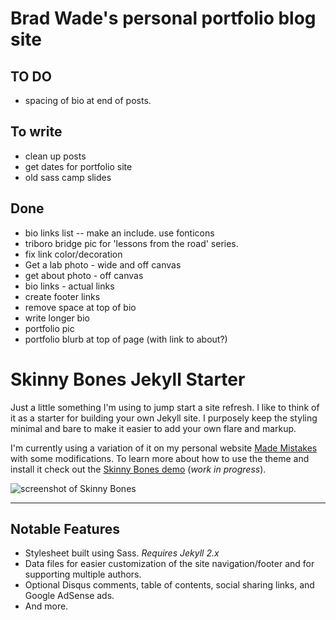 # Brad Wade's personal portfolio blog site

## TO DO
- spacing of bio at end of posts.

## To write
- clean up posts
- get dates for portfolio site
- old sass camp slides


## Done
- bio links list -- make an include. use fonticons
- triboro bridge pic for 'lessons from the road' series.
- fix link color/decoration
- Get a lab photo - wide and off canvas
- get about photo - off canvas
- bio links - actual links
- create footer links
- remove space at top of bio
- write longer bio
- portfolio pic
- portfolio blurb at top of page (with link to about?)

# Skinny Bones Jekyll Starter

Just a little something I'm using to jump start a site refresh. I like to think of it as a starter for building your own Jekyll site. I purposely keep the styling minimal and bare to make it easier to add your own flare and markup.

I'm currently using a variation of it on my personal website [Made Mistakes](http://mademistakes.com) with some modifications. To learn more about how to use the theme and install it check out the [Skinny Bones demo](http://mmistakes.github.io/skinny-bones-jekyll/) (*work in progress*).

![screenshot of Skinny Bones](http://mmistakes.github.io/skinny-bones-jekyll/images/skinny-bones-theme-feature.jpg)

---

## Notable Features

* Stylesheet built using Sass. *Requires Jekyll 2.x*
* Data files for easier customization of the site navigation/footer and for supporting multiple authors.
* Optional Disqus comments, table of contents, social sharing links, and Google AdSense ads.
* And more.
